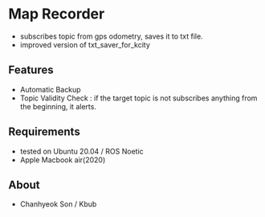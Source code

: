 # Map Recorder
 - subscribes topic from gps odometry, saves it to txt file.
 - improved version of txt_saver_for_kcity

## Features
 - Automatic Backup
 - Topic Validity Check : if the target topic is not subscribes anything from the beginning, it alerts.

## Requirements
 - tested on Ubuntu 20.04 / ROS Noetic
 - Apple Macbook air(2020)

## About
 - Chanhyeok Son / Kbub